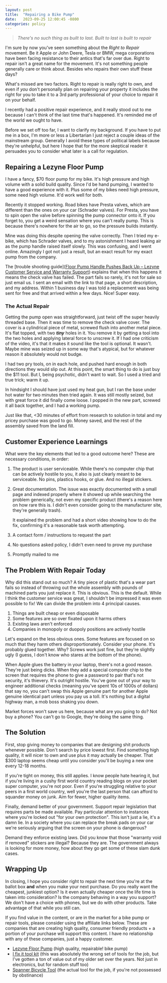 ```yaml
---
layout: post
title:  "Repairing a Bike Pump"
date:   2023-09-25 12:00:45 -0800
categories: policy
---
```


> *There's no such thing as built to last. Built to last is built to repair*

I'm sure by now you've seen something about the *Right to Repair* movement. Be it Apple or John Deere, Tesla or BMW, mega corporations have been facing resistance to their antics that's far over due. Right to repair isn't a great name for the movement. It's not something people generally care or think about. Besides who repairs their own stuff these days?

What's missed are two factors. Right to repair is really right to own, and even if *you* don't personally plan on repairing your property it includes the right for you to take it to a 3rd party professional of your choice to repair it on your behalf.

I recently had a positive repair experience, and it really stood out to me because I can't think of the last time that's happened. It's reminded me of the world we ought to have.

Before we set off too far, I want to clarify my background. If you have to put me in a box, I'm more or less a Libertarian I just reject a couple ideas of the mainstream group. Generally I avoid these types of political labels because they're unhelpful, but here I hope that for the more skeptical reader it persuades you to consider what later is a call for regulation.

## Repairing a Lezyne Floor Pump

I have a fancy, $70 floor pump for my bike. It's high pressure and high volume with a solid build quality. Since I'd be hand pumping, I wanted to have a good experience with it. Plus some of my bikes need high pressure, some need high volume. It'd work well for both.

Recently it stopped working. Road bikes have Presta valves, which are different than the ones on your car (Schrader valves). For Presta, you have to spin open the valve before spinning the pump connector onto it. If you forget to, you get a weird sensation where you can't really pump. This is because there's nowhere for the air to go, so the pressure builds instantly.

Mine was doing this despite opening the valve correctly. Then I tried my e-bike, which has Schrader valves, and to my astonishment I heard leaking air as the pump handle raised itself slowly. This was confusing, and I went online. Amazingly I got not just a result, but an exact result for my exact pump from the company.

The [trouble shooting guide]([Floor Pump Handle Pushes Back Up – Lezyne Customer Service and Warranty Support](https://support.lezyne.com/hc/en-us/articles/360002050973-Floor-Pump-Handle-Pushes-Back-Up)) explains that when this happens it means the check valve has failed. The part fails so rarely, it's not for sale so just email us. I sent an email with the link to that page, a short description, and my address. Within 1 business day I was told a replacement was being sent for free and that arrived within a few days. Nice! Super easy.

### The Actual Repair

Getting the pump open was straightforward, just twist off the super heavily threaded base. Then it was time to remove the check valve cover. The cover is a cylindrical piece of metal, screwed flush into another metal piece. It's flat topped, with two ***tiny*** holes in it. You remove it by getting a tool into the two holes and applying lateral force to unscrew it. If I had one criticism of the video, it's that it makes it sound like the tool is optional. It wasn't. Maybe mine was seized up in some way that's atypical, but for whatever reason it absolutely would not budge.

I had two pry tools, on in each hole, and pushed hard enough in both directions they would slip out. At this point, the smart thing to do is just buy the $11 tool. But I, being psychotic, didn't want to wait. So I used a tried and true trick; warm it up.

In hindsight I should have just used my heat gun, but I ran the base under hot water for two minutes then tried again. It was still mostly seized, but with great force it did finally come loose. I popped in the new part, screwed it all back together, and I had a working pump.

Just like that, <30 minutes of effort from research to solution in total and my pricey purchase was good to go. Money saved, and the rest of the assembly saved from the land fill.

## Customer Experience Learnings

What were the key elements that led to a good outcome here? These are necessary conditions, in order:

1. The product is user serviceable. While there's no computer chip that can be actively hostile to you, it also is just clearly meant to be serviceable. No pins, plastics hooks, or glue. And no illegal stickers.

2. Great documentation. The issue was exactly documented with a small page and indexed properly where it showed up while searching the problem generically, not even my specific product (there's a reason here on how rare this is. I didn't even consider going to the manufacturer site, they're generally trash).

   It explained the problem and had a short video showing how to do the fix, confirming it's a reasonable task worth attempting.

3. A contact form / instructions to request the part

4. No questions asked policy, I didn't even need to prove my purchase

5. Promptly mailed to me

## The Problem With Repair Today

Why did this stand out so much? A tiny piece of plastic that's a wear part fails so instead of throwing out the whole assembly with pounds of machined parts you just replace it. This is obvious. This is the default. While I think the customer service was great, I shouldn't be impressed it was even possible to fix! We can divide the problem into 4 principal causes.

1. Things are built cheap or even disposable
2. Some features are so over fixated upon it harms others
3. Existing laws aren't enforced
4. Companies in monopoly or duopoly positions are actively hostile

Let's expand on the less obvious ones. Some features are focused on so much that they harm others disproportionately. Consider your phone. It's probably glued together. Why? Screws work just fine, but they're slightly ugly (I guess, I don't know who stares at the bottom of the phone).

When Apple glues the battery in your laptop, there's not a good reason. They're just being dicks. When they add a special computer chip to the screen that requires the phone to give a password to pair that's not security, it's thievery. It's outright hostile. You've gone out of your way to engineer additional checks (meaning you've spent 10s of 1000s of dollars) that say no, you can't swap this Apple genuine part for another Apple genuine identical part unless you pay us a toll. It's nothing but a digital highway man, a mob boss shaking you down.

Market forces won't save us here, because what are you going to do? Not buy a phone? You can't go to Google, they're doing the same thing.

## The Solution

First, stop giving money to companies that are designing shit products whenever possible. Don't search by price lowest first. Find something high quality, it will nicer to own and use plus it may actually be cheaper. That $300 laptop seems cheap until you consider you'll be buying a new one every 12-18 months.

If you're tight on money, this still applies. I know people hate hearing it, but if you're living in a cushy first world country reading blogs on your pocket super computer, you're not poor. Even if you're struggling relative to your peers in a first world country, well you're the last person that can afford to squander money on junk. Aim for fewer, higher quality items.

Finally, demand better of your government. Support repair legislation that requires parts be made available. Pay particular attention to instances where you're locked out "for your own protection". This isn't just a lie, it's a damn lie. In a society where you can replace the break pads on your car we're seriously arguing that the screen on your phone is dangerous?

Demand they enforce existing laws. Did you know that those "warranty void if removed" stickers are illegal? Because they are. The government always is looking for more money, how about they go get some of these slam dunk cases. 

## Wrapping Up

In closing, I hope you consider right to repair the next time you're at the ballot box **and** when you make your next purchase. Do you really want the cheapest, junkiest option? Is it even actually cheaper once the life time is taken into consideration? Is the company behaving in a way you support? We don't have a choice with phones, but we do with other products. Take advantage of that while you still can.

If you find value in the content, or are in the market for a bike pump or repair tools, please consider using the affiliate links below. These are companies that are creating high quality, consumer friendly products + a portion of your purchase will support this content. I have no relationship with any of these companies, just a happy customer.

- [Lezyne Floor Pump](https://www.amazon.com/LEZYNE-Steel-Drive-Floor-Gloss/dp/B07CQ2HLF2/ref=sr_1_5?crid=A5879KKMHQX2&amp;keywords=lezyne+floor+pump&amp;qid=1695693494&amp;sprefix=lezyne+floor+pump%252Caps%252C145&amp;sr=8-5&_encoding=UTF8&tag=ghastlypropos-20&linkCode=ur2&linkId=e0db55127e8fc600411b089d0424006c&camp=1789&creative=9325) (high quality, repairable! bike pump)
- [I fix it tool kit](https://www.amazon.com/iFixit-Pro-Tech-Toolkit-Electronics/dp/B01GF0KV6G/ref=sr_1_3?crid=Z75G04XGVOUV&amp;keywords=ifixit+tool+kit&amp;qid=1695693639&amp;sprefix=i+fix+it%252Caps%252C161&amp;sr=8-3&_encoding=UTF8&tag=ghastlypropos-20&linkCode=ur2&linkId=7e660bce01a81f36968f7c19933fecf3&camp=1789&creative=9325) (this was absolutely the wrong set of tools for the job, but I've gotten a ton of value out of my older set over the years. Not just in electronics, but for random stuff too)
- [Spanner Bicycle Tool](https://www.amazon.com/Park-Tool-SPA-2-Cluster-Spanner/dp/B001B6LNRQ/ref=sr_1_6?crid=3NW2RZYX0L4LZ&amp;keywords=park%252Btool%252Bspanner%252Bwrench&amp;qid=1695693688&amp;sprefix=park%252Btool%252Bspanner%252Caps%252C142&amp;sr=8-6&amp;th=1&_encoding=UTF8&tag=ghastlypropos-20&linkCode=ur2&linkId=8c59c93909024b480d1f9615228a4027&camp=1789&creative=9325") (the actual tool for the job, if you're not possessed by obstinance)
